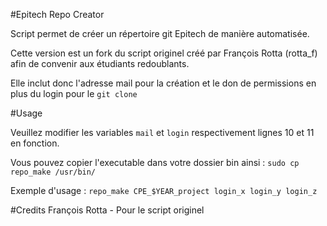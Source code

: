 #Epitech Repo Creator



Script permet de créer un répertoire git Epitech de manière automatisée.

Cette version est un fork du script originel créé par François Rotta (rotta_f) afin de convenir aux étudiants redoublants.

Elle inclut donc l'adresse mail pour la création et le don de permissions en plus du login pour le `git clone`



#Usage

Veuillez modifier les variables `mail` et `login` respectivement lignes 10 et 11 en fonction.

Vous pouvez copier l'executable dans votre dossier bin ainsi : `sudo cp repo_make /usr/bin/`

Exemple d'usage :
`repo_make CPE_$YEAR_project login_x login_y login_z`



#Credits
François Rotta - Pour le script originel
